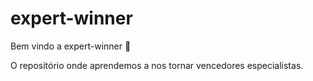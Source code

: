 # expert-winner

Bem vindo a expert-winner :tada:

O repositório onde aprendemos a nos tornar vencedores especialistas.
